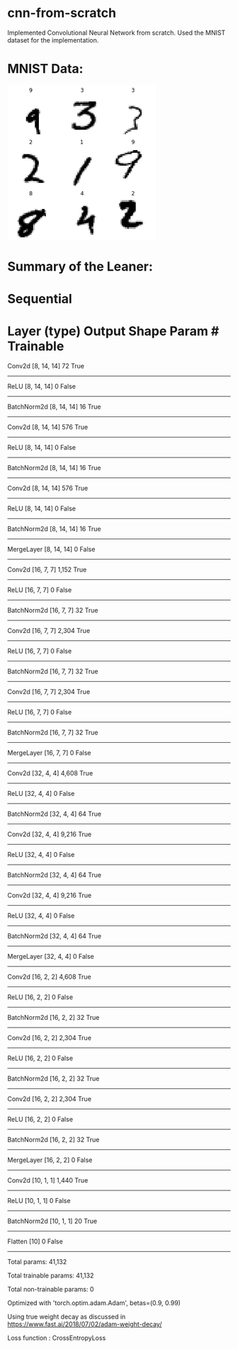 # cnn-from-scratch
Implemented Convolutional Neural Network from scratch. Used the MNIST dataset for the implementation.

# MNIST Data:

![Sample Data](https://github.com/Achilles107/cnn-from-scratch/blob/master/samplData.png)

# Summary of the Leaner:

Sequential
======================================================================
Layer (type)         Output Shape         Param #    Trainable 
======================================================================
Conv2d               [8, 14, 14]          72         True      
______________________________________________________________________
ReLU                 [8, 14, 14]          0          False     
______________________________________________________________________
BatchNorm2d          [8, 14, 14]          16         True      
______________________________________________________________________
Conv2d               [8, 14, 14]          576        True      
______________________________________________________________________
ReLU                 [8, 14, 14]          0          False     
______________________________________________________________________
BatchNorm2d          [8, 14, 14]          16         True      
______________________________________________________________________
Conv2d               [8, 14, 14]          576        True      
______________________________________________________________________
ReLU                 [8, 14, 14]          0          False     
______________________________________________________________________
BatchNorm2d          [8, 14, 14]          16         True      
______________________________________________________________________
MergeLayer           [8, 14, 14]          0          False     
______________________________________________________________________
Conv2d               [16, 7, 7]           1,152      True      
______________________________________________________________________
ReLU                 [16, 7, 7]           0          False     
______________________________________________________________________
BatchNorm2d          [16, 7, 7]           32         True      
______________________________________________________________________
Conv2d               [16, 7, 7]           2,304      True      
______________________________________________________________________
ReLU                 [16, 7, 7]           0          False     
______________________________________________________________________
BatchNorm2d          [16, 7, 7]           32         True      
______________________________________________________________________
Conv2d               [16, 7, 7]           2,304      True      
______________________________________________________________________
ReLU                 [16, 7, 7]           0          False     
______________________________________________________________________
BatchNorm2d          [16, 7, 7]           32         True      
______________________________________________________________________
MergeLayer           [16, 7, 7]           0          False     
______________________________________________________________________
Conv2d               [32, 4, 4]           4,608      True      
______________________________________________________________________
ReLU                 [32, 4, 4]           0          False     
______________________________________________________________________
BatchNorm2d          [32, 4, 4]           64         True      
______________________________________________________________________
Conv2d               [32, 4, 4]           9,216      True      
______________________________________________________________________
ReLU                 [32, 4, 4]           0          False     
______________________________________________________________________
BatchNorm2d          [32, 4, 4]           64         True      
______________________________________________________________________
Conv2d               [32, 4, 4]           9,216      True      
______________________________________________________________________
ReLU                 [32, 4, 4]           0          False     
______________________________________________________________________
BatchNorm2d          [32, 4, 4]           64         True      
______________________________________________________________________
MergeLayer           [32, 4, 4]           0          False     
______________________________________________________________________
Conv2d               [16, 2, 2]           4,608      True      
______________________________________________________________________
ReLU                 [16, 2, 2]           0          False     
______________________________________________________________________
BatchNorm2d          [16, 2, 2]           32         True      
______________________________________________________________________
Conv2d               [16, 2, 2]           2,304      True      
______________________________________________________________________
ReLU                 [16, 2, 2]           0          False     
______________________________________________________________________
BatchNorm2d          [16, 2, 2]           32         True      
______________________________________________________________________
Conv2d               [16, 2, 2]           2,304      True      
______________________________________________________________________
ReLU                 [16, 2, 2]           0          False     
______________________________________________________________________
BatchNorm2d          [16, 2, 2]           32         True      
______________________________________________________________________
MergeLayer           [16, 2, 2]           0          False     
______________________________________________________________________
Conv2d               [10, 1, 1]           1,440      True      
______________________________________________________________________
ReLU                 [10, 1, 1]           0          False     
______________________________________________________________________
BatchNorm2d          [10, 1, 1]           20         True      
______________________________________________________________________
Flatten              [10]                 0          False     
______________________________________________________________________

Total params: 41,132 

Total trainable params: 41,132 

Total non-trainable params: 0 

Optimized with 'torch.optim.adam.Adam', betas=(0.9, 0.99)

Using true weight decay as discussed in https://www.fast.ai/2018/07/02/adam-weight-decay/ 

Loss function : CrossEntropyLoss
